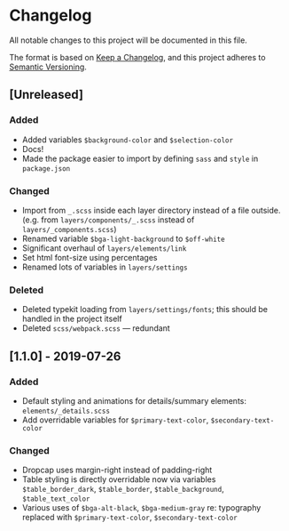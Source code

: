 # Changelog

All notable changes to this project will be documented in this file.

The format is based on [Keep a Changelog](https://keepachangelog.com/en/1.0.0/),
and this project adheres to [Semantic Versioning](https://semver.org/spec/v2.0.0.html).

## [Unreleased]

### Added

- Added variables `$background-color` and `$selection-color`
- Docs!
- Made the package easier to import by defining `sass` and `style` in `package.json`

### Changed

- Import from `_.scss` inside each layer directory instead of a file outside. (e.g. from `layers/components/_.scss` instead of `layers/_components.scss`)
- Renamed variable `$bga-light-background` to `$off-white`
- Significant overhaul of `layers/elements/link`
- Set html font-size using percentages
- Renamed lots of variables in `layers/settings`

### Deleted

- Deleted typekit loading from `layers/settings/fonts`; this should be handled in the project itself
- Deleted `scss/webpack.scss` — redundant

## [1.1.0] - 2019-07-26

### Added

- Default styling and animations for details/summary elements: `elements/_details.scss`
- Add overridable variables for `$primary-text-color`, `$secondary-text-color`

### Changed

- Dropcap uses margin-right instead of padding-right
- Table styling is directly overridable now via variables `$table_border_dark`, `$table_border`, `$table_background`, `$table_text_color`
- Various uses of `$bga-alt-black`, `$bga-medium-gray` re: typography replaced with `$primary-text-color`, `$secondary-text-color`
